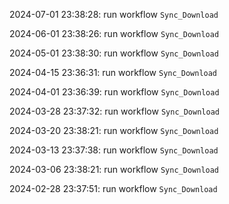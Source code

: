2024-07-01 23:38:28: run workflow `Sync_Download` 

2024-06-01 23:38:26: run workflow `Sync_Download` 

2024-05-01 23:38:30: run workflow `Sync_Download` 

2024-04-15 23:36:31: run workflow `Sync_Download` 

2024-04-01 23:36:39: run workflow `Sync_Download` 

2024-03-28 23:37:32: run workflow `Sync_Download` 

2024-03-20 23:38:21: run workflow `Sync_Download` 

2024-03-13 23:37:38: run workflow `Sync_Download` 

2024-03-06 23:38:21: run workflow `Sync_Download` 

2024-02-28 23:37:51: run workflow `Sync_Download` 


